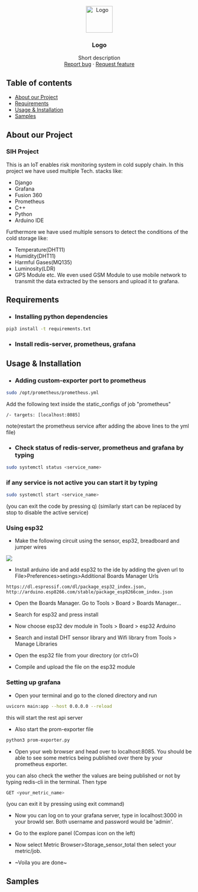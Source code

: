 <p align="center">
  <a href="https://example.com/">
    <img src="https://via.placeholder.com/72" alt="Logo" width=72 height=72>
  </a>

  <h3 align="center">Logo</h3>

  <p align="center">
    Short description
    <br>
    <a href="https://reponame/issues/new?template=bug.md">Report bug</a>
    ·
    <a href="https://reponame/issues/new?template=feature.md&labels=feature">Request feature</a>
  </p>
</p>

## Table of contents

- [About our Project](#about-our-project)
- [Requirements](#requirements)
- [Usage & Installation](#usage&installation)
- [Samples](#samples)

## About our Project

### SIH Project

  This is an IoT enables risk monitoring system in cold supply chain.
  In this project we have used multiple Tech. stacks like:
  - Django
  - Grafana
  - Fusion 360
  - Prometheus
  - C++
  - Python
  - Arduino IDE

  Furthermore we have used multiple sensors to detect the conditions of the cold storage like:
  - Temperature(DHT11)
  - Humidity(DHT11)
  - Harmful Gases(MQ135)
  - Luminosity(LDR)
  - GPS Module etc. 
  We even used GSM  Module to use mobile network to transmit the data extracted by the sensors and upload it to grafana.  

## Requirements

- ### Installing python dependencies

```bash
pip3 install -t requirements.txt
```

- ### Install redis-server, prometheus, grafana

## Usage & Installation

- ### Adding custom-exporter port to prometheus

```bash
sudo /opt/prometheus/prometheus.yml
```

Add the following text inside the static_configs of job "prometheus"

```text
/- targets: [localhost:8085]
```

note(restart the prometheus service after adding the above lines to the yml file)

- ### Check status of redis-server, prometheus and grafana by typing

```bash
sudo systemctl status <service_name>
```

### if any service is not active you can start it by typing

```bash
sudo systemctl start <service_name>
```

(you can exit the code by pressing q)
(similarly start can be replaced by stop to disable the active service)

### Using esp32

- Make the following circuit using the sensor, esp32, breadboard and jumper wires

<image src="circuit diagram">

- Install arduino ide and add esp32 to the ide by adding the given url to File>Preferences>setings>Additional Boards Manager Urls

```url
https://dl.espressif.com/dl/package_esp32_index.json, http://arduino.esp8266.com/stable/package_esp8266com_index.json
```

- Open the Boards Manager. Go to Tools > Board > Boards Manager...

- Search for esp32 and press install

- Now choose esp32 dev module in Tools > Board > esp32 Arduino

- Search and install DHT sensor library and Wifi library from Tools > Manage Libraries

- Open the esp32 file from your directory (or ctrl+O)

- Compile and upload the file on the esp32 module

### Setting up grafana

- Open your terminal and go to the cloned directory and run

```bash
uvicorn main:app --host 0.0.0.0 --reload
```

this will start the rest api server

- Also start the prom-exporter file

```bash
python3 prom-exporter.py
```

- Open your web browser and head over to localhost:8085. You should be able to see some metrics being published over there by your prometheus exporter.

you can also check the wether the values are being published or not by typing redis-cli in the terminal. Then type

```bash
GET <your_metric_name>
```

(you can exit it by pressing using exit command)

- Now you can log on to your grafana server, type in localhost:3000 in your browld ser. Both username and password would be 'admin'.

- Go to the explore panel (Compas icon on the left)

- Now select Metric Browser>Storage_sensor_total then select your metric/job.

- \~Voila you are done~

## Samples

<some images>

